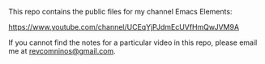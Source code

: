 This repo contains the public files for my channel Emacs Elements:

https://www.youtube.com/channel/UCEqYjPJdmEcUVfHmQwJVM9A

If you cannot find the notes for a particular video in this repo, please email me at revcomninos@gmail.com.



